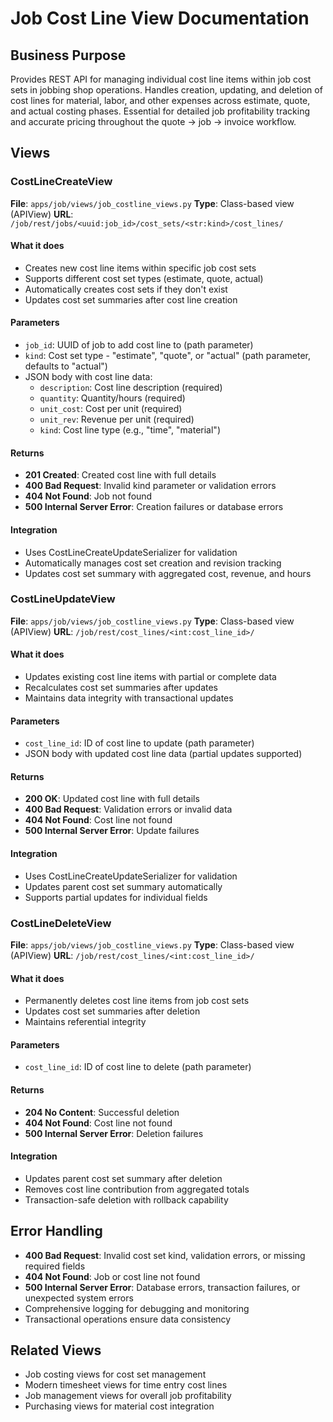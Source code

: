 # Job Cost Line View Documentation

## Business Purpose
Provides REST API for managing individual cost line items within job cost sets in jobbing shop operations. Handles creation, updating, and deletion of cost lines for material, labor, and other expenses across estimate, quote, and actual costing phases. Essential for detailed job profitability tracking and accurate pricing throughout the quote → job → invoice workflow.

## Views

### CostLineCreateView
**File**: `apps/job/views/job_costline_views.py`
**Type**: Class-based view (APIView)
**URL**: `/job/rest/jobs/<uuid:job_id>/cost_sets/<str:kind>/cost_lines/`

#### What it does
- Creates new cost line items within specific job cost sets
- Supports different cost set types (estimate, quote, actual)
- Automatically creates cost sets if they don't exist
- Updates cost set summaries after cost line creation

#### Parameters
- `job_id`: UUID of job to add cost line to (path parameter)
- `kind`: Cost set type - "estimate", "quote", or "actual" (path parameter, defaults to "actual")
- JSON body with cost line data:
  - `description`: Cost line description (required)
  - `quantity`: Quantity/hours (required)
  - `unit_cost`: Cost per unit (required)
  - `unit_rev`: Revenue per unit (required)
  - `kind`: Cost line type (e.g., "time", "material")

#### Returns
- **201 Created**: Created cost line with full details
- **400 Bad Request**: Invalid kind parameter or validation errors
- **404 Not Found**: Job not found
- **500 Internal Server Error**: Creation failures or database errors

#### Integration
- Uses CostLineCreateUpdateSerializer for validation
- Automatically manages cost set creation and revision tracking
- Updates cost set summary with aggregated cost, revenue, and hours

### CostLineUpdateView
**File**: `apps/job/views/job_costline_views.py`
**Type**: Class-based view (APIView)
**URL**: `/job/rest/cost_lines/<int:cost_line_id>/`

#### What it does
- Updates existing cost line items with partial or complete data
- Recalculates cost set summaries after updates
- Maintains data integrity with transactional updates

#### Parameters
- `cost_line_id`: ID of cost line to update (path parameter)
- JSON body with updated cost line data (partial updates supported)

#### Returns
- **200 OK**: Updated cost line with full details
- **400 Bad Request**: Validation errors or invalid data
- **404 Not Found**: Cost line not found
- **500 Internal Server Error**: Update failures

#### Integration
- Uses CostLineCreateUpdateSerializer for validation
- Updates parent cost set summary automatically
- Supports partial updates for individual fields

### CostLineDeleteView
**File**: `apps/job/views/job_costline_views.py`
**Type**: Class-based view (APIView)
**URL**: `/job/rest/cost_lines/<int:cost_line_id>/`

#### What it does
- Permanently deletes cost line items from job cost sets
- Updates cost set summaries after deletion
- Maintains referential integrity

#### Parameters
- `cost_line_id`: ID of cost line to delete (path parameter)

#### Returns
- **204 No Content**: Successful deletion
- **404 Not Found**: Cost line not found
- **500 Internal Server Error**: Deletion failures

#### Integration
- Updates parent cost set summary after deletion
- Removes cost line contribution from aggregated totals
- Transaction-safe deletion with rollback capability

## Error Handling
- **400 Bad Request**: Invalid cost set kind, validation errors, or missing required fields
- **404 Not Found**: Job or cost line not found
- **500 Internal Server Error**: Database errors, transaction failures, or unexpected system errors
- Comprehensive logging for debugging and monitoring
- Transactional operations ensure data consistency

## Related Views
- Job costing views for cost set management
- Modern timesheet views for time entry cost lines
- Job management views for overall job profitability
- Purchasing views for material cost integration